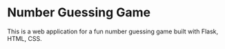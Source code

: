 # Number Guessing Game

This is a web application for a fun number guessing game built with Flask, HTML, CSS.
